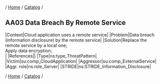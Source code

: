 / [Home](/acctp/) / [Catalog](/acctp/catalog/) /

## AA03 Data Breach By Remote Service

|Context|Cloud application uses a remote service|
|Problem|Data breach (information disclosure) by the remote service|
|Solution|Replace the remote service by a local one;<br /> Apply data encryption;<br />|
|References||
|Type|ns:type_ThreatPattern|
|Victim|su:comp_CloudApplication|
|Aggressor|su:comp_ExternalService|
|Aggr. role|ns:role_Server|
|STRIDE|ns:STRIDE_Information_Disclosure|

/ [Home](/acctp/) / [Catalog](/acctp/catalog/) /
